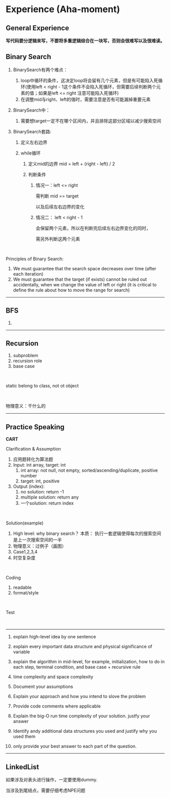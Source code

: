 # Experience (Aha-moment)

## General Experience

**写代码要分逻辑来写，不要将多重逻辑综合在一块写，否则会很难写以及很难读。**

## Binary Search

1. BinarySearch有两个难点：
   1. loop中循环的条件，这决定loop将会留有几个元素，但是有可能陷入死循环(使用left < right - 1这个条件不会陷入死循环，但需要后续判断两个元素的值；如果是left <= right 注意可能陷入死循环)
   2. 在调整mid与right、left的值时，需要注意是否有可能漏掉重要元素

2. BinarySearch中：
   
   1. 需要想target一定不在哪个区间内，并且排除这部分区域以减少搜索空间
   
3. BinarySearch套路:

    1. 定义左右边界

    2. while循环

        1. 定义mid的边界 mid  = left + (right - left) / 2

        2. 判断条件

            1. 情况一：left <= right 

                需判断 mid == target

                以及后续左右边界的变化

            2.  情况二： left < right - 1

                会保留两个元素，所以在判断完后续左右边界变化的同时，
            
                需另外判断这两个元素

<br>

Principles of Binary Search:

1.  We must guarantee that the search space decreases over time (after each iteration)
2.  We must guarantee that the target (if exists) cannot be ruled out accidentally, when we change the value of left or right (it is critical to define the rule about how to move the range for search)

----------------------

## BFS

1.  

-----------------

## Recursion

1. subproblem
2. recursion role
3. base case

<br>

static belong to class, not ot object

<br>

物理意义：干什么的

---------------

## Practice Speaking

**CART**

Clarification & Assumption

1.  应用题转化为算法题
2.  Input: int array, target: int
    1.  int array: not null, not empty, sorted/ascending/duplicate, positive number
    2.  target: int, positive
3.  Output (index):
    1.  no solution: return -1
    2.  multiple solution: return any
    3.  一个solution: return index

<br>

Solution(example)

1.  High level: why binary search？ 本质： 执行一套逻辑使得每次的搜索空间是上一次搜索空间的一半
2.  物理意义：过例子（画图）
3.  Case1,2,3,4
4.  时空复杂度 

<br>

Coding

1.  readable 
2.  format/style

<br>

Test

<br>

------------



1. explain high-level idea by one sentence
2. explain every important data structure and physical significance of variable
3. explain the algorithm in mid-level, for example, initialization, how to do in each step, terminal condition, and base case + recursive rule
4. time complexity and space complexity



1.  Document your assumptions
2.  Explain your approach and how you intend to slove the problem
3.  Provide code comments where applicable
4.  Explain the big-O run time complexity of your solution. justfy your answer
5.  Identify andy additional data structures you used and justify why you used them
6.  only provide your best answer to each part of the question.

------------

## LinkedList

如果涉及对表头进行操作，一定要使用dummy.

当涉及到尾结点，需要仔细考虑NPE问题

